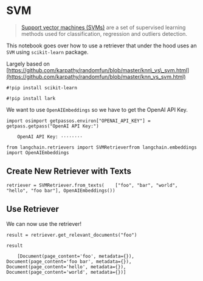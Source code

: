SVM
===

> [Support vector machines (SVMs)](https://scikit-learn.org/stable/modules/svm.html#support-vector-machines) are a set of supervised learning methods used for classification, regression and outliers detection.

This notebook goes over how to use a retriever that under the hood uses an `SVM` using `scikit-learn` package.

Largely based on [https://github.com/karpathy/randomfun/blob/master/knn\_vs\_svm.html](https://github.com/karpathy/randomfun/blob/master/knn_vs_svm.html)

    #!pip install scikit-learn

    #!pip install lark

We want to use `OpenAIEmbeddings` so we have to get the OpenAI API Key.

    import osimport getpassos.environ["OPENAI_API_KEY"] = getpass.getpass("OpenAI API Key:")

        OpenAI API Key: ········

    from langchain.retrievers import SVMRetrieverfrom langchain.embeddings import OpenAIEmbeddings

Create New Retriever with Texts[](#create-new-retriever-with-texts "Direct link to Create New Retriever with Texts")
---------------------------------------------------------------------------------------------------------------------

    retriever = SVMRetriever.from_texts(    ["foo", "bar", "world", "hello", "foo bar"], OpenAIEmbeddings())

Use Retriever[](#use-retriever "Direct link to Use Retriever")
---------------------------------------------------------------

We can now use the retriever!

    result = retriever.get_relevant_documents("foo")

    result

        [Document(page_content='foo', metadata={}),     Document(page_content='foo bar', metadata={}),     Document(page_content='hello', metadata={}),     Document(page_content='world', metadata={})]
